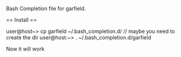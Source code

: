Bash Completion file for garfield.

== Install ==

user@host~> cp garfield ~/.bash_completion.d/ // maybe you need to create the dir
user@host:~> . ~/.bash_completion.d/garfield

Now it will work
